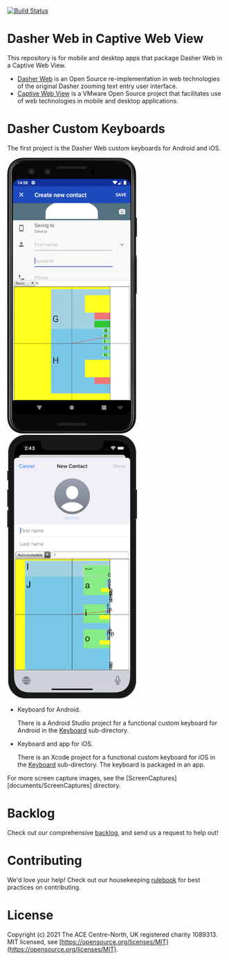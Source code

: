 [![Build Status](https://travis-ci.com/dasher-project/redash.svg?branch=master)](https://travis-ci.com/dasher-project/redash)

# Dasher Web in Captive Web View
This repository is for mobile and desktop apps that package Dasher Web in a
Captive Web View.

-   [Dasher Web](https://github.com/dasher-project/redash) is an Open Source
    re-implementation in web technologies of the original Dasher zooming text
    entry user interface.
-   [Captive Web View](https://github.com/vmware/captive-web-view) is a VMware
    Open Source project that facilitates use of web technologies in mobile and
    desktop applications.

# Dasher Custom Keyboards
The first project is the Dasher Web custom keyboards for Android and iOS.

![Custom keyboard for Android](documents/ScreenCaptures/Keyboard_Android_shrunk.png)
![Custom keyboard for iOS](documents/ScreenCaptures/Keyboard_iOS_shrunk.png)

-   Keyboard for Android.

    There is a Android Studio project for a functional custom keyboard for
    Android in the [Keyboard](Keyboard) sub-directory.

-   Keyboard and app for iOS.

    There is an Xcode project for a functional custom keyboard for iOS in the
    [Keyboard](Keyboard) sub-directory. The keyboard is packaged in an app.

For more screen capture images, see the
[ScreenCaptures][documents/ScreenCaptures] directory.

# Backlog
Check out our comprehensive [backlog](documents/Backlog.md), and send us a
request to help out!

# Contributing
We'd love your help! Check out our housekeeping
[rulebook](documents/Contributing.md) for best practices on contributing.

# License
Copyright (c) 2021 The ACE Centre-North, UK registered charity 1089313. MIT
licensed, see
[https://opensource.org/licenses/MIT](https://opensource.org/licenses/MIT).
